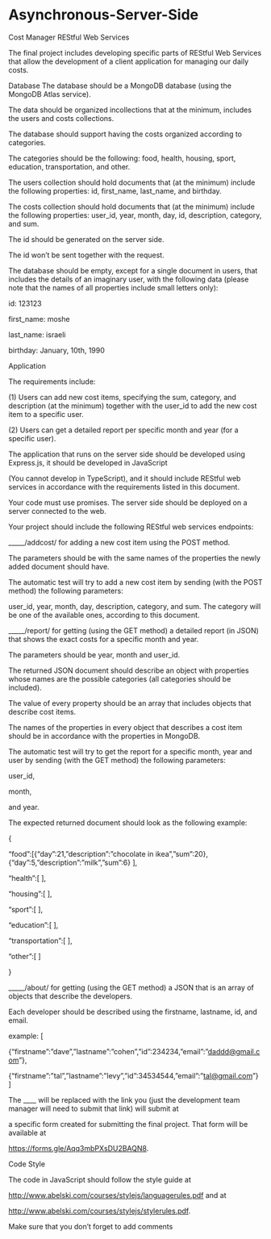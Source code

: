 # Asynchronous-Server-Side

Cost Manager REStful Web Services

The final project includes developing specific parts of REStful Web Services that allow the development of a client application for managing our daily costs.


Database
The database should be a MongoDB database (using the MongoDB Atlas service). 

The data should be organized incollections that at the minimum, includes the users and costs collections. 

The database should support having the costs organized according to categories. 

The categories should be the following: food, health, housing, sport, education, transportation, and other. 

The users collection should hold documents that (at the minimum) include the following properties: id, first_name, last_name, and birthday. 

The costs collection should hold documents that (at the minimum) include the following properties: user_id, year, month, day, id, description, category, and sum. 

The id should be generated on the server side. 

The id won’t be sent together with the request.

The database should be empty, except for a single document in users, that includes the details of an imaginary user, with the following data (please note that the names of all properties include small letters only):

id: 123123

first_name: moshe

last_name: israeli

birthday: January, 10th, 1990


Application

The requirements include: 

(1) Users can add new cost items, specifying the sum, category, and description (at the minimum) together with the user_id to add the new cost item to a specific user. 

(2) Users can get a detailed report per specific month and year (for a specific user).

The application that runs on the server side should be developed using Express.js, it should be developed in JavaScript

(You cannot develop in TypeScript), and it should include REStful web services in accordance with the requirements listed in this document. 

Your code must use promises. The server side should be deployed on a server connected to the web.

Your project should include the following REStful web services endpoints:

_____/addcost/ for adding a new cost item using the POST method. 

The parameters should be with the same names of the properties the newly added document should have.

The automatic test will try to add a new cost item by sending (with the POST method) the following parameters: 

user_id, year, month, day, description, category, and sum. The category will be one of the available ones, according to this document.

_____/report/ for getting (using the GET method) a detailed report (in JSON) that shows the exact costs for a specific month and year. 

The parameters should be year, month and user_id. 

The returned JSON document should describe an object with properties whose names are the possible categories (all categories should be included). 

The value of every property should be an array that includes objects that describe cost items. 

The names of the properties in every object that describes a cost item should be in accordance with the properties in MongoDB.

The automatic test will try to get the report for a specific month, year and user by sending (with the GET method) the following parameters: 

user_id, 

month, 

and year. 

The expected returned document should look as the following example:

{

“food”:[{“day”:21,”description”:”chocolate in ikea”,”sum”:20},{“day”:5,”description”:”milk”,”sum”:6} ],

“health”:[ ],

“housing”:[ ],

“sport”:[ ],

“education”:[ ],

“transportation”:[ ],

“other”:[ ]

}

_____/about/ for getting (using the GET method) a JSON that is an array of objects that describe the developers. 

Each developer should be described using the firstname, lastname, id, and email.

example:
[

{“firstname”:”dave”,”lastname”:”cohen”,”id”:234234,”email”:”daddd@gmail.com”},

{“firstname”:”tal”,”lastname”:”levy”,”id”:34534544,”email”:”tal@gmail.com”} ]

The ____ will be replaced with the link you (just the development team manager will need to submit that link) will submit at

a specific form created for submitting the final project. That form will be available at

https://forms.gle/Aqq3mbPXsDU2BAQN8.


Code Style

The code in JavaScript should follow the style guide at 

http://www.abelski.com/courses/stylejs/languagerules.pdf and at

http://www.abelski.com/courses/stylejs/stylerules.pdf. 

Make sure that you don’t forget to add comments
